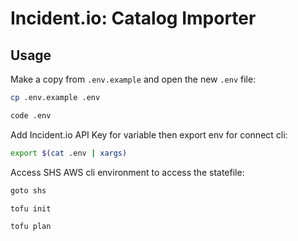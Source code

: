 #  Incident.io: Catalog Importer

## Usage

Make a copy from `.env.example` and open the new `.env` file:
```bash
cp .env.example .env

code .env
```

Add Incident.io API Key for variable then export env for connect cli:
```bash
export $(cat .env | xargs)
```

Access SHS AWS cli environment to access the statefile:
```bash
goto shs

tofu init

tofu plan
```